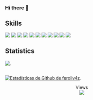 ### Hi there 👋

<!--
**feroliv4z/feroliv4z** is a ✨ _special_ ✨ repository because its `README.md` (this file) appears on your GitHub profile.

Here are some ideas to get you started:

- 🔭 I’m currently working on ...
- 🌱 I’m currently learning ...
- 👯 I’m looking to collaborate on ...
- 🤔 I’m looking for help with ...
- 💬 Ask me about ...
- 📫 How to reach me: ...
- 😄 Pronouns: ...
- ⚡ Fun fact: ...
-->
## Skills
<img src="https://img.shields.io/badge/-C%23-blueviolet" /> <img src="https://img.shields.io/badge/-C%2B%2B-blue" /> <img src= "https://img.shields.io/badge/-C-grey"/> <img src="https://img.shields.io/badge/-Java-orange" /> <img src = "https://img.shields.io/badge/-Basic-lightblue"/>
<img src="https://img.shields.io/badge/-PHP-ff69b4" /> <img src="https://img.shields.io/badge/-Python-f0de6c" /> <img src= "https://img.shields.io/badge/-ASM-grey"/> <img src="https://img.shields.io/badge/-JS-yellow" /> <img src="https://img.shields.io/badge/-HTML-red" /> <img src="https://img.shields.io/badge/-CSS-green" />

## Statistics
<a href="https://github.com/feroliv4z/github-readme-stats">
  <img align="center" src="https://github-readme-stats.vercel.app/api/top-langs/?username=feroliv4z&layout=compact&theme=great-gatsby" />
</a> &nbsp;&nbsp;&nbsp;&nbsp;&nbsp;&nbsp;&nbsp;&nbsp;&nbsp;&nbsp;&nbsp;&nbsp;

<br><a href="https://github.com/feroliv4z/github-readme-stats">
  <img align="center" src="https://github-readme-stats.vercel.app/api?username=feroliv4z&show_icons=true&include_all_commits=true&theme=great-gatsby&line_height=27" alt="Estadísticas de Github de feroliv4z" />
</a> &nbsp;

<p align="center"> 
  Views<br>
  <img src="https://profile-counter.glitch.me/sagar-viradiya/count.svg" />
</p>
